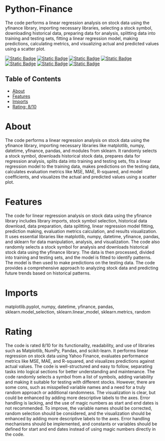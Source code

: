 # Python-Finance
The code performs a linear regression analysis on stock data using the yfinance library, importing necessary libraries, selecting a stock symbol, downloading historical data, preparing data for analysis, splitting data into training and testing sets, fitting a linear regression model, making predictions, calculating metrics, and visualizing actual and predicted values using a scatter plot.

[![Static Badge](https://img.shields.io/badge/matplotlib-blue)](https://pypi.org/project/matplotlib/)
[![Static Badge](https://img.shields.io/badge/numpy-purple)](https://pypi.org/project/numpy/)
[![Static Badge](https://img.shields.io/badge/datetime-yellow)](https://pypi.org/project/datetime/)
[![Static Badge](https://img.shields.io/badge/yfinance-red)](https://pypi.org/project/yfinance/)
[![Static Badge](https://img.shields.io/badge/pandas-yellow)](https://pypi.org/project/pandas/)
[![Static Badge](https://img.shields.io/badge/sklearn-red)](https://pypi.org/project/sklearn/)
[![Static Badge](https://img.shields.io/badge/random-orange)](https://pypi.org/project/random/)

## Table of Contents

- [About](#about)
- [Features](#features)
- [Imports](#Imports)
- [Rating: 8/10](#Rating)

# About

The code performs a linear regression analysis on stock data using the yfinance library, importing necessary libraries like matplotlib, numpy, datetime, yfinance, pandas, and modules from sklearn. It randomly selects a stock symbol, downloads historical stock data, prepares data for regression analysis, splits data into training and testing sets, fits a linear regression model to the training data, makes predictions on the testing data, calculates evaluation metrics like MSE, MAE, R-squared, and model coefficients, and visualizes the actual and predicted values using a scatter plot.

# Features

The code for linear regression analysis on stock data using the yfinance library includes library imports, stock symbol selection, historical data download, data preparation, data splitting, linear regression model fitting, prediction making, evaluation metrics calculation, and results visualization. It uses essential libraries like matplotlib, numpy, datetime, yfinance, pandas, and sklearn for data manipulation, analysis, and visualization. The code also randomly selects a stock symbol for analysis and downloads historical stock data using the yfinance library. The data is then processed, divided into training and testing sets, and the model is fitted to identify patterns. The model is then used to make predictions on the testing data. The code provides a comprehensive approach to analyzing stock data and predicting future trends based on historical patterns.

# Imports

matplotlib.pyplot, numpy, datetime, yfinance, pandas, sklearn.model_selection, sklearn.linear_model, sklearn.metrics, random

# Rating

The code is rated 8/10 for its functionality, readability, and use of libraries such as Matplotlib, NumPy, Pandas, and scikit-learn. It performs linear regression on stock data using Yahoo Finance, evaluates performance metrics like MSE, MAE, and R-squared, and visualizes predictions against actual values. The code is well-structured and easy to follow, separating tasks into logical sections for better understanding and maintenance.
The code randomly selects a symbol from a list of symbols, adding variability and making it suitable for testing with different stocks. However, there are some cons, such as misspelled variable names and a need for a truly random approach or additional randomness. The visualization is clear, but could be enhanced by adding more descriptive labels to the axes.
Error handling is lacking, and the use of magic numbers as start and end dates is not recommended. To improve, the variable names should be corrected, random selection should be considered, and the visualization should be enhanced by adding more descriptive labels to the axes. Error handling mechanisms should be implemented, and constants or variables should be defined for start and end dates instead of using magic numbers directly in the code.

